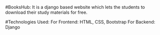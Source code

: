 #BooksHub:
It is a django based website which lets the students to download their study materials for free.

#Technologies Used:
For Frontend: HTML, CSS, Bootstrap
For Backend: Django

